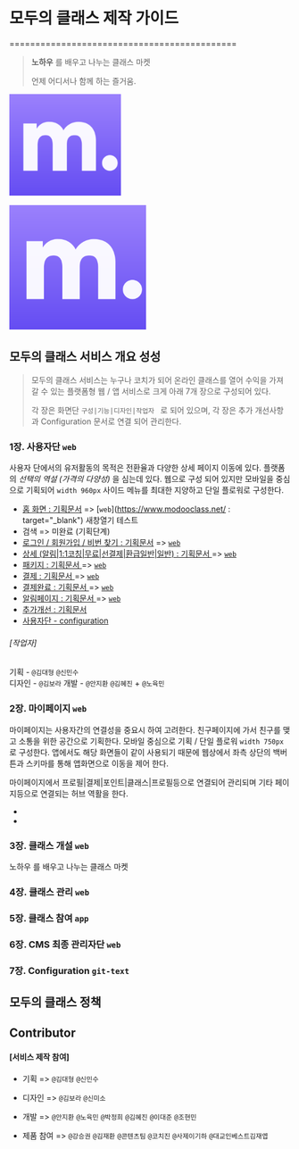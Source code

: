 # 모두의 클래스 제작 가이드

============================================



> **노하우** 를 배우고 나누는 클래스 마켓
>
> 언제 어디서나 함께 하는 즐거움. 



<img src="image/logo1024.png" width="200" height="auto"/></img>

![width:5px;](image/logo1024.png)

 

## 모두의 클래스 서비스 개요 성성

>  모두의 클래스 서비스는 누구나 코치가 되어 온라인 클래스를 열어 수익을 가져 갈 수 있는 플랫폼형 웹 / 앱 서비스로 크게 아래 7개 장으로 구성되어 있다.
>
> 각 장은 화면단 `구성|기능|디자인|작업자 `  로  되어 있으며, 각 장은 추가 개선사항과  Configuration 문서로 연결 되어 관리한다. 





### 1장. 사용자단  `web`

사용자 단에서의 유저활동의 목적은 전환율과 다양한 상세 페이지 이동에 있다. 플랫폼의 *선택의 역설 (가격의 다양성)* 을 심는데 있다.  웹으로 구성 되어 있지만 모바일을 중심으로 기획되어 `width 960px` 사이드 메뉴를 최대한 지양하고 단일 플로워로 구성한다. 

- [홈 화면 : 기획문서](home)  => [`web`](https://www.modooclass.net/ : target="_blank") 새창열기 테스트
- 검색 => 미완료 (기획단계)
- [로그인 / 회원가입 / 비번 찾기 : 기획문서](home/login)   =>   [`web`](https://www.modooclass.net/modoo/login)
- [상세 (알림|1:1코칭|무료|선결제|환급일반|일반) : 기획문서 ](home/detail)   =>  [`web`](https://www.modooclass.net/class/classDetail/483)
- [패키지 : 기획문서 ](home/package)   =>  [`web`](https://www.modooclass.net/class/pay/package/488)
- [결제 : 기획문서 ](home/pay)   =>  [`web`](https://www.modooclass.net/class/pay/payinfo/488/214)
- [결제완료 : 기획문서 ](home/pay/confirm)   =>   [`web`](https://www.modooclass.net/class/group/436)
- [알림페이지 : 기획문서 ](home/pay/alram)   =>  [`web`](https://www.modooclass.net/class/confirm/alarm/646/member/140019?token=eyJ0eXAiOiJKV1QiLCJhbGciOiJIUzI1NiJ9.eyJpc3MiOiJodHRwczpcL1wvYXBpLmVuZml0Lm5ldFwvYXBpXC92M1wvb3BlbmNhbGxcLzY0NiIsImlhdCI6MTU2MjcxNDczNSwiZXhwIjoxNTYzOTI0MzM1LCJuYmYiOjE1NjI3MTQ3MzUsImp0aSI6IlY4cUZlNVdUZVppbk9YYzYiLCJzdWIiOjE0MDAxOSwicHJ2IjoiOTYyYTE0ZDQ4YzQyOWUzYTZhYWIzNjEwYzAzNTJiZmJiNDVlZmM1OCJ9.42H7yjucquFfqHzDn5Xoo_Rf9qqEs16Oa50c3iO0T-g)
- [추가개선 : 기획문서 ](home/upgrade)
- [사용자단 - configuration ](configuration/home)

###### [작업자]

기획 - `@김대형` `@신민수`  
디자인 - `@김보라` 
개발 - `@안지환` `@김혜진`  + `@노육민`



### 2장. 마이페이지  `web` 

마이페이지는 사용자간의 연결성을 중요시 하여 고려한다. 친구페이지에 가서 친구를 맺고 소통을 위한 공간으로 기획한다.  모바일 중심으로 기획 / 단일 플로워  `width 750px` 로 구성한다. 앱에서도 해당 화면들이 같이 사용되기 때문에 웹상에서 좌측 상단의 백버튼과 스키마를 통해 앱화면으로 이동을 제어 한다.  

마이페이지에서 프로필|결제|포인트|클래스|프로필등으로 연결되어 관리되며 기타 페이지등으로 연결되는 허브 역활을 한다.  

- 

- 

  



### 3장. 클래스 개설  `web`

노하우 를 배우고 나누는 클래스 마켓



### 4장. 클래스 관리  `web`





### 5장. 클래스 참여  `app`





 ### 6장. CMS 최종 관리자단  `web`





### 7장. Configuration  `git-text`





## 모두의 클래스 정책





##  Contributor 

#### [서비스 제작 참여]

- 기획 => `@김대형` `@신민수`

- 디자인 => `@김보라` `@신미소`

- 개발 => `@안지환` `@노육민` `@박정희` `@김혜진` `@이대준` `@조현민`

- 제품 참여 => `@강승권` `@김재환` `@콘텐츠팀` `@코치진` `@사제이기하` `@대교인베스트김재엽`

  